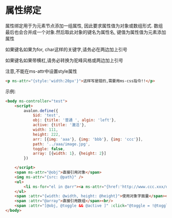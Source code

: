 # 属性绑定

属性绑定用于为元素节点添加一组属性, 因此要求属性值为对象或数组形式. 数组最后也会合并成一个对象.然后取此对象的键名为属性名, 键值为属性值为元素添加属性

如果键名如果为for, char这样的关键字,请务必在两边加上引号

如果键名如果带横杠,请务必转换为驼峰风格或两边加上引号

注意,不能在ms-attr中设置style属性

```html
<p ms-attr="{style:'width:20px'}">这样写是错的,需要用ms-css指令!!</p>
```

示例:

```html
<body ms-controller="test">
    <script>
        avalon.define({
            $id: 'test',
            obj: {title: '普通 ', algin: 'left'},
            active: {title: '激活'},
            width: 111,
            height: 222,
            arr: [{img: 'aaa'}, {img: 'bbb'}, {img: 'ccc'}],
            path: '../aaa/image.jpg',
            toggle: false,
            array: [{width: 1}, {height: 2}]
        })

    </script>
    <span ms-attr="@obj">直接引用对象</span>
    <img ms-attr="{src: @path}" />
    <ul>
        <li ms-for="el in @arr"><a ms-attr="{href:'http://www.ccc.xxx/ddd/'+ el.img}">下载</a></li>
    </ul>
    <span :attr="{width: @width, height: @height}">使用对象字面量</span><br/>
    <span :attr="@array">直接引用数组</span><br/>
    <span :attr="[@obj, @toggle && @active ]" :click="@toggle = !@toggle">选择性添加多余属性或重写已有属性</span>
</body>
```